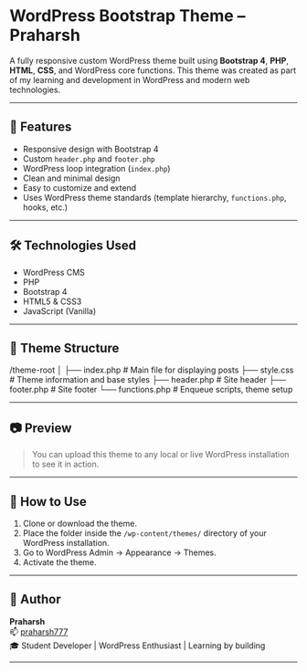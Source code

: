 # WordPress Bootstrap Theme – Praharsh

A fully responsive custom WordPress theme built using **Bootstrap 4**, **PHP**, **HTML**, **CSS**, and WordPress core functions. This theme was created as part of my learning and development in WordPress and modern web technologies.

---

## 🚀 Features

- Responsive design with Bootstrap 4
- Custom `header.php` and `footer.php`
- WordPress loop integration (`index.php`)
- Clean and minimal design
- Easy to customize and extend
- Uses WordPress theme standards (template hierarchy, `functions.php`, hooks, etc.)

---

## 🛠️ Technologies Used

- WordPress CMS
- PHP
- Bootstrap 4
- HTML5 & CSS3
- JavaScript (Vanilla)

---

## 📁 Theme Structure

/theme-root
│
├── index.php # Main file for displaying posts
├── style.css # Theme information and base styles
├── header.php # Site header
├── footer.php # Site footer
└── functions.php # Enqueue scripts, theme setup

---

## 📷 Preview

> You can upload this theme to any local or live WordPress installation to see it in action.

---

## 📌 How to Use

1. Clone or download the theme.
2. Place the folder inside the `/wp-content/themes/` directory of your WordPress installation.
3. Go to WordPress Admin → Appearance → Themes.
4. Activate the theme.

---

## 🧠 Author
**Praharsh**  
📫 [praharsh777](https://github.com/praharsh777)  
🎓 Student Developer | WordPress Enthusiast | Learning by building

---
